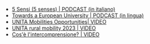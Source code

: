 <!--
  COME AGGIUNGERE UN NUOVO LINK:
  il procedimento è molto semplice, basta copiare e inserire una delle linee in basso e modificare i riferimenti>

  - <span class="fa-li"><i class="fa-solid fa-arrow-right-from-bracket"></i></span>[NOME_DA_VISUALIZZARE](URL_DA_RAGGIUNGERE) 
-->

- <span class="fa-li"><i class="fa-solid fa-podcast"></i></span>[5 Sensi (5 senses) \| PODCAST (in italiano)](https://www.spreaker.com/show/unita-5-sensi)
- <span class="fa-li"><i class="fa-solid fa-podcast"></i></span>[Towards a European University \| PODCAST (in lingua)](https://www.spreaker.com/show/unita-podcast)
- <span class="fa-li"><i class="fa-solid fa-video"></i></span>[UNITA Mobilities Opportunities\| VIDEO](https://www.youtube.com/watch?v=trhgYmJ-osU)
- <span class="fa-li"><i class="fa-solid fa-video"></i></span>[UNITA rural mobility 2023 \| VIDEO](https://youtu.be/3ExA3vEJE18)
- <span class="fa-li"><i class="fa-solid fa-video"></i></span>[Cos'è l'intercomprensione? \| VIDEO](https://youtu.be/Sg4Kl-TMJWM)
